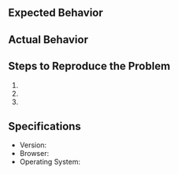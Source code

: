 ## Expected Behavior

## Actual Behavior


## Steps to Reproduce the Problem

  1.
  2.
  3.

## Specifications

  - Version:
  - Browser:
  - Operating System: